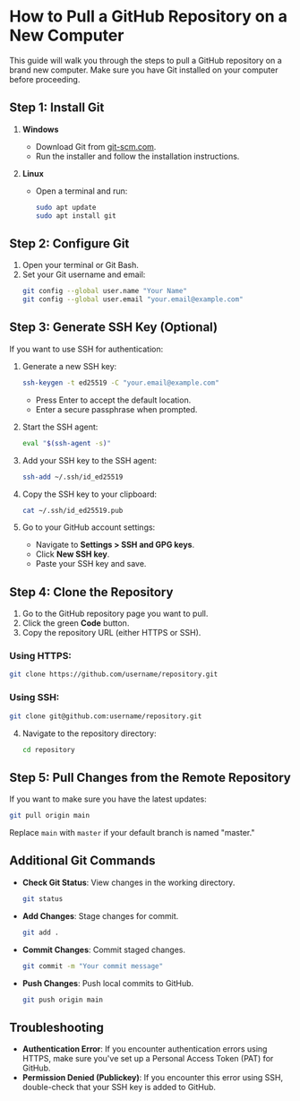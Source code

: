 
# How to Pull a GitHub Repository on a New Computer

This guide will walk you through the steps to pull a GitHub repository on a brand new computer. Make sure you have Git installed on your computer before proceeding.

## Step 1: Install Git

1. **Windows**
   - Download Git from [git-scm.com](https://git-scm.com/downloads).
   - Run the installer and follow the installation instructions.
   
2. **Linux**
   - Open a terminal and run:
     ```bash
     sudo apt update
     sudo apt install git
     ```
     
## Step 2: Configure Git

1. Open your terminal or Git Bash.
2. Set your Git username and email:
   ```bash
   git config --global user.name "Your Name"
   git config --global user.email "your.email@example.com"
   ```

## Step 3: Generate SSH Key (Optional)

If you want to use SSH for authentication:

1. Generate a new SSH key:
   ```bash
   ssh-keygen -t ed25519 -C "your.email@example.com"
   ```
   - Press Enter to accept the default location.
   - Enter a secure passphrase when prompted.

2. Start the SSH agent:
   ```bash
   eval "$(ssh-agent -s)"
   ```

3. Add your SSH key to the SSH agent:
   ```bash
   ssh-add ~/.ssh/id_ed25519
   ```

4. Copy the SSH key to your clipboard:
   ```bash
   cat ~/.ssh/id_ed25519.pub
   ```

5. Go to your GitHub account settings:
   - Navigate to **Settings > SSH and GPG keys**.
   - Click **New SSH key**.
   - Paste your SSH key and save.

## Step 4: Clone the Repository

1. Go to the GitHub repository page you want to pull.
2. Click the green **Code** button.
3. Copy the repository URL (either HTTPS or SSH).

### Using HTTPS:
   ```bash
   git clone https://github.com/username/repository.git
   ```

### Using SSH:
   ```bash
   git clone git@github.com:username/repository.git
   ```

4. Navigate to the repository directory:
   ```bash
   cd repository
   ```

## Step 5: Pull Changes from the Remote Repository

If you want to make sure you have the latest updates:

```bash
git pull origin main
```

Replace `main` with `master` if your default branch is named "master."

## Additional Git Commands

- **Check Git Status**: View changes in the working directory.
  ```bash
  git status
  ```
- **Add Changes**: Stage changes for commit.
  ```bash
  git add .
  ```
- **Commit Changes**: Commit staged changes.
  ```bash
  git commit -m "Your commit message"
  ```
- **Push Changes**: Push local commits to GitHub.
  ```bash
  git push origin main
  ```

## Troubleshooting

- **Authentication Error**: If you encounter authentication errors using HTTPS, make sure you've set up a Personal Access Token (PAT) for GitHub.
- **Permission Denied (Publickey)**: If you encounter this error using SSH, double-check that your SSH key is added to GitHub.
